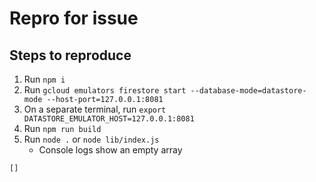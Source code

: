 # Repro for issue

## Steps to reproduce

1. Run `npm i`
1. Run `gcloud emulators firestore start --database-mode=datastore-mode --host-port=127.0.0.1:8081`
1. On a separate terminal, run `export DATASTORE_EMULATOR_HOST=127.0.0.1:8081`
1. Run `npm run build`
1. Run `node .` or `node lib/index.js`
   - Console logs show an empty array
```
[]
```